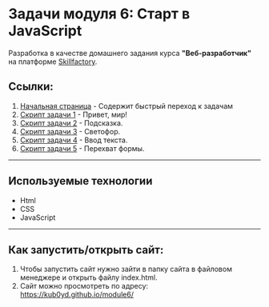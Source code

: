 # Задачи модуля 6: Старт в JavaScript
Разработка в качестве домашнего задания курса **"Веб-разработчик"** на платформе [Skillfactory](https://skillfactory.ru/).

## Ссылки:
1. [Начальная страница](index.html) - Содержит быстрый переход к задачам
2. [Скрипт задачи 1](./task1/script.js) - Привет, мир!
3. [Скрипт задачи 2](./task2/script.js)  - Подсказка.
4. [Скрипт задачи 3](./task3/script.js)  - Светофор.
5. [Скрипт задачи 4](./task4/script.js)  - Ввод текста.
6. [Скрипт задачи 5](./task5/script.js)  - Перехват формы.

---

## Используемые технологии
* Html
* CSS 
* JavaScript

---
## Как запустить/открыть сайт:
 1. Чтобы запустить сайт нужно зайти в папку сайта в файловом менеджере и открыть файлу index.html.
 2. Сайт можно просмотреть по адресу: https://kub0yd.github.io/module6/